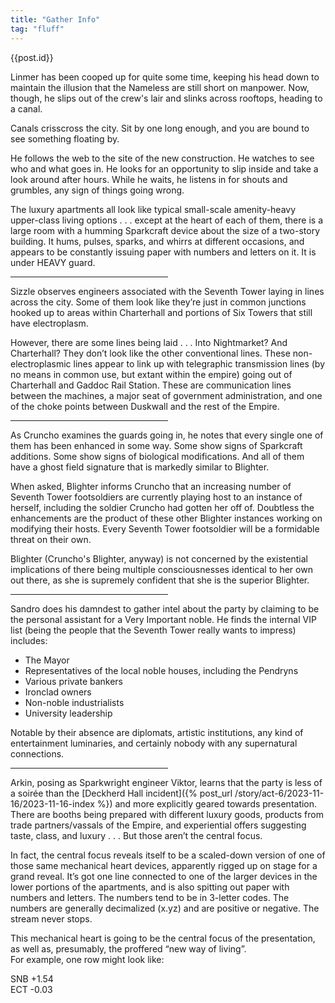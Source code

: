 ```yaml
---
title: "Gather Info"
tag: "fluff"
---
```


{{post.id}}

Linmer has been cooped up for quite some time, keeping his head down to maintain the illusion that the Nameless are still short on manpower.  Now, though, he slips out of the crew's lair and slinks across rooftops, heading to a canal.

Canals crisscross the city.  Sit by one long enough, and you are bound to see something floating by.

He follows the web to the site of the new construction.  He watches to see who and what goes in.  He looks for an opportunity to slip inside and take a look around after hours.  While he waits, he listens in for shouts and grumbles, any sign of things going wrong.

The luxury apartments all look like typical small-scale amenity-heavy upper-class living options . . . except at the heart of each of them, there is a large room with a humming Sparkcraft device about the size of a two-story building. It hums, pulses, sparks, and whirrs at different occasions, and appears to be constantly issuing paper with numbers and letters on it. It is under HEAVY guard.

<hr width="50%">

Sizzle observes engineers associated with the Seventh Tower laying in lines across the city. Some of them look like they’re just in common junctions hooked up to areas within Charterhall and portions of Six Towers that still have electroplasm.

However, there are some lines being laid . . . Into Nightmarket? And Charterhall? They don’t look like the other conventional lines. These non-electroplasmic lines appear to link up with telegraphic transmission lines (by no means in common use, but extant within the empire) going out of Charterhall and Gaddoc Rail Station. These are communication lines between the machines, a major seat of government administration, and one of the choke points between Duskwall and the rest of the Empire.

<hr width="50%">

As Cruncho examines the guards going in, he notes that every single one of them has been enhanced in some way. Some show signs of Sparkcraft additions. Some show signs of biological modifications. And all of them have a ghost field signature that is markedly similar to Blighter.

When asked, Blighter informs Cruncho that an increasing number of Seventh Tower footsoldiers are currently playing host to an instance of herself, including the soldier Cruncho had gotten her off of. Doubtless the enhancements are the product of these other Blighter instances working on modifying their hosts. Every Seventh Tower footsoldier will be a formidable threat on their own.

Blighter (Cruncho's Blighter, anyway) is not concerned by the existential implications of there being multiple consciousnesses identical to her own out there, as she is supremely confident that she is the superior Blighter. 

<hr width="50%">

Sandro does his damndest to gather intel about the party by claiming to be the personal assistant for a Very Important noble. He finds the internal VIP list (being the people that the Seventh Tower really wants to impress) includes:

- The Mayor
- Representatives of the local noble houses, including the Pendryns
- Various private bankers
- Ironclad owners
- Non-noble industrialists
- University leadership

Notable by their absence are diplomats, artistic institutions, any kind of entertainment luminaries, and certainly nobody with any supernatural connections.

<hr width="50%">

Arkin, posing as Sparkwright engineer Viktor, learns that the party is less of a soirée than the [Deckherd Hall incident]({% post_url /story/act-6/2023-11-16/2023-11-16-index %}) and more explicitly geared towards presentation. There are booths being prepared with different luxury goods, products from trade partners/vassals of the Empire, and experiential offers suggesting taste, class, and luxury . . . But those aren’t the central focus.

In fact, the central focus reveals itself to be a scaled-down version of one of those same mechanical heart devices, apparently rigged up on stage for a grand reveal. It’s got one line connected to one of the larger devices in the lower portions of the apartments, and is also spitting out paper with numbers and letters. The numbers tend to be in 3-letter codes. The numbers are generally decimalized (x.yz) and are positive or negative. The stream never stops.

This mechanical heart is going to be the central focus of the presentation, as well as, presumably, the proffered “new way of living”.   
For example, one row might look like:

SNB +1.54   
ECT -0.03